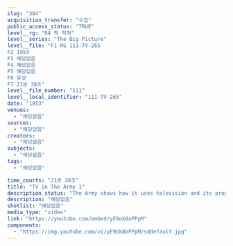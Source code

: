 ```yaml
---
slug: "384"
acquisition_transfer: "수집"
public_access_status: "TRUE"
level__rg: "R4 빅 픽쳐"
level__series: "The Big Picture"
level__file: "F1 RG 111-TV-265
F2 1953
F3 해당없음
F4 해당없음
F5 해당없음
F6 유성
F7 21분 38초"
level__file_number: "111"
level__local_identifier: "111-TV-265"
date: "1953"
venues: 
  - "해당없음"
sources: 
  - "해당없음"
creators: 
  - "해당없음"
subjects: 
  - "해당없음"
tags: 
  - "해당없음"

time_courts: "21분 38초"
title: "TV in The Army 1"
description_status: "The Army shows how it uses television and its program to continue to explore all avenues opened to it by military television."
description: "해당없음"
shotlist: "해당없음"
media_type: "video"
link: "https://youtube.com/embed/yE9ok8oPPpM"
components: 
  - "https://img.youtube.com/vi/yE9ok8oPPpM/sddefault.jpg"
---
```

